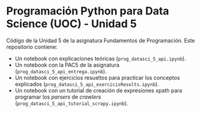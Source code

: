 # Programación Python para Data Science (UOC) - Unidad 5

Código de la Unidad 5 de la asignatura Fundamentos de Programación. Este repositorio contiene:

* Un notebook con explicaciones teóricas (`prog_datasci_5_api.ipynb`).
* Un notebook con la PAC5 de la asignatura (`prog_datasci_5_api_entrega.ipynb`).
* Un notebook con ejercicios resueltos para practicar los conceptos explicados (`prog_datasci_5_api_exercicisResolts.ipynb`).
* Un notebook con un tutorial de creación de expresiones xpath para programar los *parsers* de *crawlers* (`prog_datasci_5_api_tutorial_scrapy.ipynb`).




